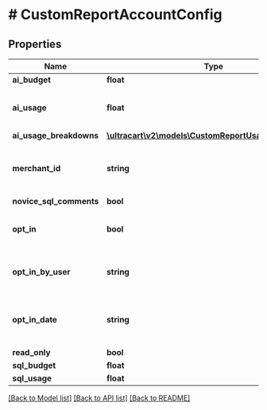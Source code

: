 # # CustomReportAccountConfig

## Properties

Name | Type | Description | Notes
------------ | ------------- | ------------- | -------------
**ai_budget** | **float** |  | [optional]
**ai_usage** | **float** | Current AI usage creating reports | [optional]
**ai_usage_breakdowns** | [**\ultracart\v2\models\CustomReportUsageBreakdown[]**](CustomReportUsageBreakdown.md) |  | [optional]
**merchant_id** | **string** | Current BigQuery SQL usage running reports | [optional]
**novice_sql_comments** | **bool** |  | [optional]
**opt_in** | **bool** | True if they have opted into custom reports | [optional]
**opt_in_by_user** | **string** | User that opted into custom reporting | [optional]
**opt_in_date** | **string** | Date/time that custom reporting was opted in to | [optional]
**read_only** | **bool** |  | [optional]
**sql_budget** | **float** |  | [optional]
**sql_usage** | **float** |  | [optional]

[[Back to Model list]](../../README.md#models) [[Back to API list]](../../README.md#endpoints) [[Back to README]](../../README.md)

